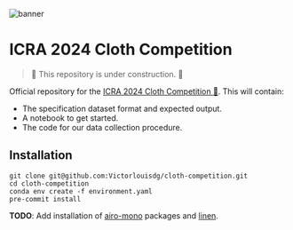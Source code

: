 ![banner](https://airo.ugent.be/assets/img/cloth_competition_banner.jpg)

# ICRA 2024 Cloth Competition

> :construction: This repository is under construction. :construction:

Official repository for the [ICRA 2024 Cloth Competition :shirt:](https://airo.ugent.be/cloth_competition/).
This will contain:
* The specification dataset format and expected output.
* A notebook to get started.
* The code for our data collection procedure.

## Installation

```
git clone git@github.com:Victorlouisdg/cloth-competition.git
cd cloth-competition
conda env create -f environment.yaml
pre-commit install
```

**TODO**: Add installation of [airo-mono](https://github.com/airo-ugent/airo-mono/tree/main/airo-camera-toolkit) packages and [linen](https://github.com/Victorlouisdg/linen).